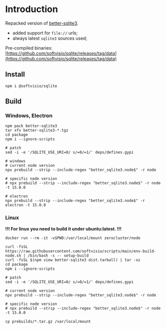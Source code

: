 # Introduction

Repacked version of [better-sqlite3](https://github.com/JoshuaWise/better-sqlite3).

-   added support for `file://` urls;
-   always latest `sqlite3` sources used;

Pre-compiled binaries: [https://github.com/softvisio/sqlite/releases/tag/data](https://github.com/softvisio/sqlite/releases/tag/data)

## Install

```shell
npm i @softvisio/sqlite
```

## Build

### Windows, Electron

```shell
npm pack better-sqlite3
tar xfv better-sqlite3-*.tgz
cd package
npm i --ignore-scripts

# patch
sed -i -e '/SQLITE_USE_URI=0/ s/=0/=1/' deps/defines.gypi

# windows
# current node version
npx prebuild --strip --include-regex "better_sqlite3.node$" -r node

# specific node version
# npx prebuild --strip --include-regex "better_sqlite3.node$" -r node -t 15.0.0

# electron
npx prebuild --strip --include-regex "better_sqlite3.node$" -r electron -t 15.0.0
```

### Linux

**!!! For linux you need to build it under ubuntu:latest. !!!**

```shell
docker run --rm -it -v$PWD:/var/local/mount zerocluster/node

curl -fsSL https://raw.githubusercontent.com/softvisio/scripts/main/env-build-node.sh | /bin/bash -s -- setup-build
curl -fsSL $(npm view better-sqlite3 dist.tarball) | tar -xz
cd package
npm i --ignore-scripts

# patch
sed -i -e '/SQLITE_USE_URI=0/ s/=0/=1/' deps/defines.gypi

# current node version
npx prebuild --strip --include-regex "better_sqlite3.node$" -r node

# specific node version
# npx prebuild --strip --include-regex "better_sqlite3.node$" -r node -t 15.0.0

cp prebuilds/*.tar.gz /var/local/mount
```
